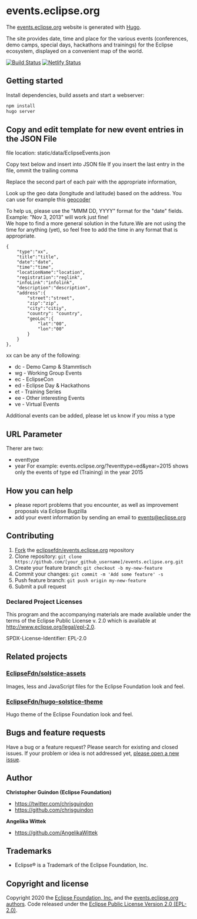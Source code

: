 # events.eclipse.org

The [events.eclipse.org](https://events.eclipse.org) website is generated with [Hugo](https://gohugo.io/documentation/).

The site provides date, time and place for the various events (conferences, demo camps, special days, hackathons and trainings) for the Eclipse ecosystem, displayed on a convenient map of the world.

[![Build Status](https://travis-ci.org/EclipseFdn/events.eclipse.org.svg?branch=master)](https://travis-ci.org/eclipsefdn/events.eclipse.org) [![Netlify Status](https://api.netlify.com/api/v1/badges/8d42015f-09c7-46b1-9f9c-419404d01f6d/deploy-status)](https://app.netlify.com/sites/eclipsefdn/deploys)

## Getting started

Install dependencies, build assets and start a webserver:

```bash
npm install 
hugo server
```

## Copy and edit template for new event entries in the JSON File

file location: static/data/EclipseEvents.json

Copy text below and insert into JSON file 
If you insert the last entry in the file, ommit the trailing comma

Replace the second part of each pair with the appropriate information, 

Look up the geo data (longitude and latitude) based on the address. You can use for example this [geocoder](http://www.gpsvisualizer.com/geocode)

To help us, please use the "MMM DD, YYYY" format for the "date" fields. Example: "Nov 3, 2013" will work just fine! <br>
We hope to find a more general solution in the future.We are not using the time for anything (yet), so feel free to add the time in any format that is appropriate.


    {
        "type":"xx",
        "title":"title",
        "date":"date",
        "time":"time",
        "locationName":"location",
        "registration":"reglink",
        "infoLink":"infolink",
        "description":"description",
        "address":{
            "street":"street",
            "zip":"zip",
            "city":"citiy",
            "country": "country",
            "geoLoc":{
                "lat":"00",
                "lon":"00"
            }
        }
    },

xx can be any of the following:

* dc - Demo Camp & Stammtisch
* wg - Working Group Events
* ec - EclipseCon
* ed - Eclipse Day & Hackathons
* et - Training Series
* ee - Other interesting Events
* ve - Virtual Events

Additional events can be added, please let us know if you miss a type

## URL Parameter
Therer are two:
- eventtype
- year
For example: events.eclipse.org/?eventtype=ed&year=2015
shows only the events of type ed (Training) in the year 2015

## How you can help

* please report problems that you encounter, as well as improvement proposals via Eclipse Bugzilla
* add your event information by sending an email to events@eclipse.org

## Contributing

1. [Fork](https://help.github.com/articles/fork-a-repo/) the [eclipsefdn/events.eclipse.org](https://github.com/eclipsefdn/events.eclipse.org) repository
2. Clone repository: `git clone https://github.com/[your_github_username]/events.eclipse.org.git`
3. Create your feature branch: `git checkout -b my-new-feature`
4. Commit your changes: `git commit -m 'Add some feature' -s`
5. Push feature branch: `git push origin my-new-feature`
6. Submit a pull request

### Declared Project Licenses

This program and the accompanying materials are made available under the terms
of the Eclipse Public License v. 2.0 which is available at
http://www.eclipse.org/legal/epl-2.0.

SPDX-License-Identifier: EPL-2.0

## Related projects

### [EclipseFdn/solstice-assets](https://github.com/EclipseFdn/solstice-assets)

Images, less and JavaScript files for the Eclipse Foundation look and feel.

### [EclipseFdn/hugo-solstice-theme](https://github.com/EclipseFdn/hugo-solstice-theme)

Hugo theme of the Eclipse Foundation look and feel. 

## Bugs and feature requests

Have a bug or a feature request? Please search for existing and closed issues. If your problem or idea is not addressed yet, [please open a new issue](https://github.com/eclipsefdn/events.eclipse.org/issues/new).

## Author

**Christopher Guindon (Eclipse Foundation)**

- <https://twitter.com/chrisguindon>
- <https://github.com/chrisguindon>

**Angelika Wittek**

- <https://github.com/AngelikaWittek>

## Trademarks

* Eclipse® is a Trademark of the Eclipse Foundation, Inc.

## Copyright and license

Copyright 2020 the [Eclipse Foundation, Inc.](https://www.eclipse.org) and the [events.eclipse.org authors](https://github.com/eclipsefdn/events.eclipse.org/graphs/contributors). Code released under the [Eclipse Public License Version 2.0 (EPL-2.0)](https://github.com/eclipsefdn/events.eclipse.org/blob/src/LICENSE).